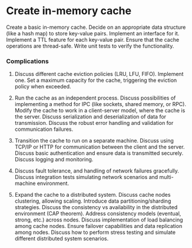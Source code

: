 # Create in-memory cache 

Create a basic in-memory cache. Decide on an appropriate data structure (like a hash map) to store key-value pairs. Implement an interface for it. Implement a TTL feature for each key-value pair. Ensure that the cache operations are thread-safe. Write unit tests to verify the functionality.

### Complications

1. Discuss different cache eviction policies (LRU, LFU, FIFO). Implement one. Set a maximum capacity for the cache, triggering the eviction policy when exceeded.

2. Run the cache as an independent process. Discuss possibilities of implementing a method for IPC (like sockets, shared memory, or RPC). Modify the cache to work in a client-server model, where the cache is the server. Discuss serialization and deserialization of data for transmission. Discuss the robust error handling and validation for communication failures.

3. Transition the cache to run on a separate machine. Discuss using TCP/IP or HTTP for communication between the client and the server. Discuss basic authentication and ensure data is transmitted securely. Discuss logging and monitoring.

4. Discuss fault tolerance, and handling of network failures gracefully. Discuss integration tests simulating network scenarios and multi-machine environment.

5. Expand the cache to a distributed system. Discuss cache nodes clustering, allowing scaling. Introduce data partitioning/sharding strategies. Discuss the consistency vs availability in the distributed environment (CAP theorem). Address consistency models (eventual, strong, etc.) across nodes. Discuss implementation of load balancing among cache nodes. Ensure failover capabilities and data replication among nodes. Discuss how to perform stress testing and simulate different distributed system scenarios.
